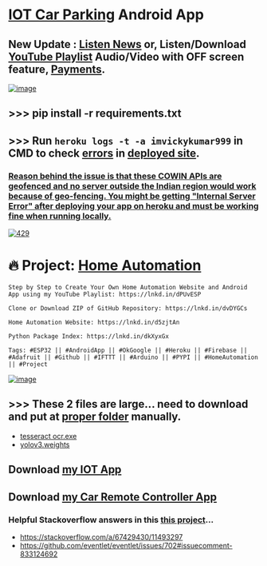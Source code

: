 # [IOT Car Parking](https://github.com/imvickykumar999/web2app#output) Android App

## New Update : [Listen News](https://imvickykumar999.herokuapp.com/news) or, Listen/Download [YouTube Playlist](https://imvickykumar999.herokuapp.com/vickstube?vix=https://www.youtube.com/watch?v=Ps4aVpIESkc&list=PL9bw4S5ePsEEqCMJSiYZ-KTtEjzVy0YvK) Audio/Video with OFF screen feature, [Payments](https://github.com/imvickykumar999/payments).

[![image](https://user-images.githubusercontent.com/50515418/122228044-188a3a00-ced5-11eb-8e11-bb89e7a53282.png)](https://github.com/imvickykumar999/hackathon-iot-car-parking/blob/34987691a0549a0e0d205e2ad401b67a20824961/templates/ytc.html#L66)

## >>> pip install -r requirements.txt

## >>> Run `heroku logs -t -a imvickykumar999` in CMD to check [errors](https://github.com/imvickykumar999/hackathon-iot-car-parking/blob/main/heroku%20logs.png?raw=true) in [deployed site](https://imvickykumar999.herokuapp.com/iotcar).

### [Reason behind the issue is that these COWIN APIs are geofenced and no server outside the Indian region would work because of geo-fencing. You might be getting "Internal Server Error" after deploying your app on heroku and must be working fine when running locally.](https://github.com/cowinapi/developer.cowin/issues/403#issue-912946019)

[![429](https://github.com/imvickykumar999/hackathon-iot-car-parking/blob/main/Screenshots/error%20429.jpg?raw=true)](https://stackoverflow.com/a/23367215/11493297)

# 🔥 Project: [Home Automation](https://www.linkedin.com/posts/imvickykumar999_esp32-androidapp-okgoogle-activity-6799109517461209088-b5yc)

    Step by Step to Create Your Own Home Automation Website and Android App using my YouTube Playlist: https://lnkd.in/dPUvESP

    Clone or Download ZIP of GitHub Repository: https://lnkd.in/dvDYGCs

    Home Automation Website: https://lnkd.in/d5zjtAn

    Python Package Index: https://lnkd.in/dkXyxGx

    Tags: #ESP32 || #AndroidApp || #OkGoogle || #Heroku || #Firebase || #Adafruit || #Github || #IFTTT || #Arduino || #PYPI || #HomeAutomation || #Project

[![image](screenshot.png)](https://github.com/imvickykumar999/hackathon-iot-car-parking/blob/main/Screenshots/WhatsApp%20Video%202021-04-24%20at%2004.06.46.mp4?raw=true)

## >>> These 2 files are large... need to download and put at [proper folder](https://github.com/imvickykumar999/Car-Plate-OCR) manually.
  - [tesseract ocr.exe](https://digi.bib.uni-mannheim.de/tesseract/tesseract-ocr-w64-setup-v4.1.0-bibtag19.exe)
  - [yolov3.weights](https://pjreddie.com/media/files/yolov3.weights)

## Download [my IOT App](https://github.com/imvickykumar999/hackathon-iot-car-parking/blob/main/Android-Web-App/web2app-master/app/outputs/apk/debug/app-debug.apk)

## Download [my Car Remote Controller App](https://github.com/imvickykumar999/hackathon-iot-car-parking/raw/main/hackathon/NodeMCU_Car.apk)

### Helpful Stackoverflow answers in this [this project](https://github.com/imvickykumar999/hackathon-iot-car-parking/blob/main/requirements.txt)...
  - https://stackoverflow.com/a/67429430/11493297
  - https://github.com/eventlet/eventlet/issues/702#issuecomment-833124692
